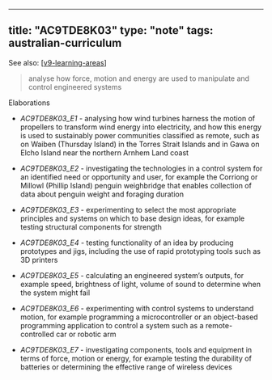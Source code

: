
---
title: "AC9TDE8K03"
type: "note"
tags: australian-curriculum
---

See also: [[v9-learning-areas]]

> analyse how force, motion and energy are used to manipulate and control engineered systems

Elaborations


- _AC9TDE8K03_E1_ - analysing how wind turbines harness the motion of propellers to transform wind energy into electricity, and how this energy is used to sustainably power communities classified as remote, such as on Waiben (Thursday Island) in the Torres Strait Islands and in Gawa on Elcho Island near the northern Arnhem Land coast

- _AC9TDE8K03_E2_ - investigating the technologies in a control system for an identified need or opportunity and user, for example the Corriong or Millowl (Phillip Island) penguin weighbridge that enables collection of data about penguin weight and foraging duration

- _AC9TDE8K03_E3_ - experimenting to select the most appropriate principles and systems on which to base design ideas, for example testing structural components for strength

- _AC9TDE8K03_E4_ - testing functionality of an idea by producing prototypes and jigs, including the use of rapid prototyping tools such as 3D printers

- _AC9TDE8K03_E5_ - calculating an engineered system’s outputs, for example speed, brightness of light, volume of sound to determine when the system might fail

- _AC9TDE8K03_E6_ - experimenting with control systems to understand motion, for example programming a microcontroller or an object-based programming application to control a system such as a remote-controlled car or robotic arm

- _AC9TDE8K03_E7_ - investigating components, tools and equipment in terms of force, motion or energy, for example testing the durability of batteries or determining the effective range of wireless devices

[//begin]: # "Autogenerated link references for markdown compatibility"
[v9-learning-areas]: ../v9-learning-areas "Learning Areas"
[//end]: # "Autogenerated link references"
